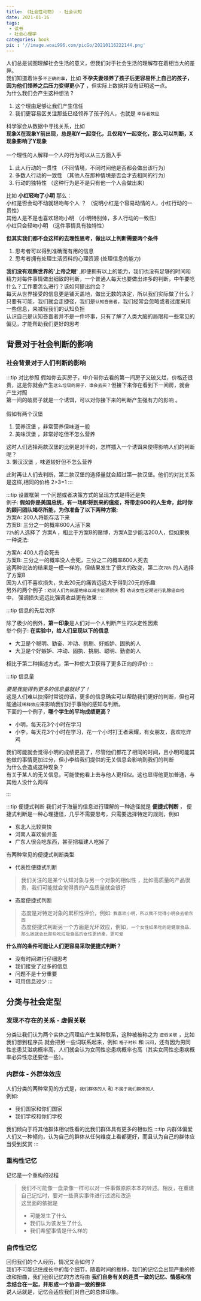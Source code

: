 ```yaml
---
title: 《社会性动物》 - 社会认知
date: 2021-01-16
tags:
 - 读书
 - 社会心理学
categories: book
pic : '//image.woai996.com/picGo/20210116222144.png'
---
```


人们总是试图理解社会生活的意义，但我们对于社会生活的理解存在着相当大的差异。 <br>
我们知道着许多`不正确的事`，比如 **不孕夫妻领养了孩子后更容易怀上自己的孩子，因为他们领养之后压力变得更小了**  ，但实际上数据并没有证明这一点。 <br>
为什么我们会产生这种想法 ? <br>
1. 这个理由足够让我们产生信任
2. 我们更容易区关注那些已经领养了孩子的人，也就是 `幸存者效应`

科学家会从数据中寻找关系，比如 <br>
**现象X在现象Y前出现，总是和Y一起变化，且仅和Y一起变化，那么可以判断，X现象影响了Y现象** <br><br>
一个理性的人解释一个人的行为可以从三方面入手
1. 此人行动的一贯性 （不同情境，不同时间他是否都会做出该行为）
2. 多数人行动的一致性 （其他人在那种情境是否会才去相同的行为）
3. 行动的独特性 （这种行为是不是只有他一个人会做出来）

比如 **小红轻吻了小明** 那么： <br>
小红是否会动不动就轻吻每个人 ？ （说明小红是个容易动情的人，小红行动的一贯性） <br>
其他人是不是也喜欢轻吻小明 （小明特别帅，多人行动的一致性） <br>
小红只会轻吻小明 （这件事情具有独特性） <br>

**但其实我们都不会这样的去理性思考，做出以上判断需要两个条件**
1. 思考者可以得到准确而有用的信息
2. 思考者拥有处理生活资料的心理资源 (处理信息的能力)

**我们没有观察世界的'上帝之眼'** ,即便拥有以上的能力，我们也没有足够的时间和精力对每件事情做出细致的判断，一个普通人每天也要做出许多的判断，中午要吃什么？工作要怎么进行？该如何提出约会？<br>
每天从世界接受的信息更是铺天盖地，做出无数的决定，所以我们实际做了什么？<br>
只要有可能，我们就会走捷径，我们是`认知吝啬者`，我们经常会忽略或者过度采用一些信息，来减轻我们的认知负担 <br>
认识自己是认知吝啬者并不是一件坏事，只有了解了人类大脑的局限和一些常见的偏见，才能帮助我们更好的思考

## 背景对于社会判断的影响
### 社会背景对于人们判断的影响
:::tip 对比参照
假如你去买房子，中介带你去看的第一间房子又破又烂，价格还很贵，这是你就会产生`这么垃圾的房子，谁会去买？`但接下来你在看到下一间房，就会产生对照<br>
第一间的破房子就是一个诱饵，可以对你接下来的判断产生强有力的影响 。<br><br>
假如有两个汉堡
1. 营养汉堡 ，非常营养但味道一般
2. 美味汉堡 ，非常好吃但不怎么营养<br>

这时人们选择两款汉堡的比例是对半的，怎样插入一个诱饵来使得影响人们的判断呢？ <br>
3. 懒汉汉堡 ，味道较好但不怎么营养<br>

此时再让人们去判断，第二款汉堡的选择量就会超过第一款汉堡。他们的对比关系是这样,相同的价格 2>3=1
:::

:::tip 设置框架
一个问题或者决策方式的呈现方式是得还是失 <br>
例子: **假如你是美国总统，有一场即将到来的瘟疫，将带走600的人生命，此时你的顾问团队竭尽所能，为你准备了以下两种方案:** <br>
方案A: 200人将能存活下来 <br>
方案B: 三分之一的概率600人活下来 <br>
`72%`的人选择了 方案A ，相比于方案B的赌博，方案A至少能活200人，但如果换一种说法: <br>
 
方案A: 400人将会死去 <br>
方案B: 三分之一的概率没人会死，三分之二的概率600人死去 <br>
这两种说法的结果是一模一样的，但结果发生了很大的改变，第二次`78%` 的人选择了方案B <br>
因为人们不喜欢损失，失去20元的痛苦远远大于得到20元的乐趣 <br>
另外的两个例子 : `劝说人们为房屋绝缘以减少能源损失`  和  `劝说女性定期进行乳腺癌自检` 中， 强调损失远远比强调收益更有效果
:::

:::tip 信息的先后次序
<!-- 信息呈现的两种特性及其对社会判断的影响:<br>
1. 最先出现的是什么
2. 所提供得 -->

除了极少的例外，**第一印象**是人们对一个人判断产生的决定性因素 <br>
举个例子: **在实验中，给人们呈现以下的信息** <br>
- 大卫是个聪明、勤奋、冲动、挑剔、好嫉妒、固执的人<br>
- 大卫是个好嫉妒、冲动、固执、挑剔、聪明、勤奋的人
   
相比于第二种描述方式，第一种使大卫获得了更多正向的评价
:::

:::tip 信息量

*要是我能得到更多的信息量就好了！* <br>
这是人们难以抉择时常说的话，更多的信息确实可以帮助我们更好的判断，但也可能通过`稀释效应`来影响我们对于事物的感知与判断。 <br>
下面的一个例子，**哪个学生的平均成绩更高？**
- 小明，每天花3个小时在学习
- 小李，每天花3个小时在学习，花一个小时打王者荣耀，有女朋友，喜欢吃炸鸡

我们可能就会觉得小明的成绩更高了，尽管他们都花了相同的时间，且小明可能其他做的事情更加过分，但小李给我们提供的无关信息会影响到我们的判断<br>
为什么会造成这种现象？<br>
有关于某人的无关信息，可能使他看上去与他人更相似。这也显得他更加普通，与其他人没什么两样

:::

:::tip 便捷式判断
我们对于海量的信息进行理解的一种途径就是 **便捷式判断** ， 便捷式判断是一种心理捷径，几乎不需要思考，只需要选择特定的规则，例如

- 东北人比较爽快
- 河南人喜欢偷井盖
- 广东人很会吃东西，甚至把福建人吃掉了
  
有两种常见的便捷式判断类型 
- 代表性便捷式判断 <br>
> 我们关注的是某个认知对象与另一个对象的相似性 ，比如高质量的产品很贵，我们可能就会觉得贵的产品质量就会很好 

- 态度便捷式判断
> 态度是对特定对象的累积性评价，例如: `我喜欢小明，所以我不觉得小明会去偷东西` <br>
> 态度便捷式判断另一个方面是光环效应，例如，`一个女性如果吃的是健康食品，那么她就会比那些吃垃圾食品的女性更娇柔，更可爱`

**什么样的条件可能让人们更容易采取便捷式判断？**
- 没有时间进行仔细思考
- 我们接受了过多的信息
- 问题不是十分重要
- 可用信息过少
:::

## 分类与社会定型
### 发现不存在的关系 - 虚假关联
分类让我们认为两个实体之间理应产生某种联系，这种被被称之为 `虚假关联` ，比如我们想到程序员 就会把另一些词联系起来，例如 `格子衬衫` 和 `沉闷`，还有因为男同性恋患艾滋病概率高，人们就会认为女同性恋患病概率也高（其实女同性恋患病概率必异性恋还要低一些）。

### 内群体 - 外群体效应
人们分类的两种常见的方式是，`我们群体的人` 和 `不属于我们群体的人` <br>
例如:
- 我们国家和你们国家
- 我们学校和你们学校
  
我们倾向于将其他群体相似性看的比我们群体具有更多的相似性
:::tip 内群体偏爱
人们又一种倾向，认为自己的群体从任何维度上看都更好，而且认为自己的群体应当受到奖赏
:::
### 重构性记忆
记忆是一个重构的过程 
> 我们不可能像一盘录像一样可以对一件事做原原本本的转述。相反，在重建自己记忆时，要对一些真实事件进行过滤和改造 <br>
> 这里面的依据是
> - 可能发生了什么
> - 我们认为该发生了什么
> - 我们希望事情是什么样的
### 自传性记忆
回归我们的个人经历，情况又会如何？ <br>
我们不可能记住成长中的每个细节，随着时间的推移，我们的记忆会出现严重的修改和扭曲，我们组织记忆的方法将由 **我们自身有关的连贯一致的记忆、情感和信念结合在一起，并形成一个协调一致的整体** <br>
说人话就是，记忆会适应我们对自己的总体印象。
